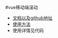 ﻿#vue移动端滚动
- [文档以及github地址](https://github.com/ustbhuangyi/better-scroll)
- [使用方法](1.png)
- 使用详情见代码
